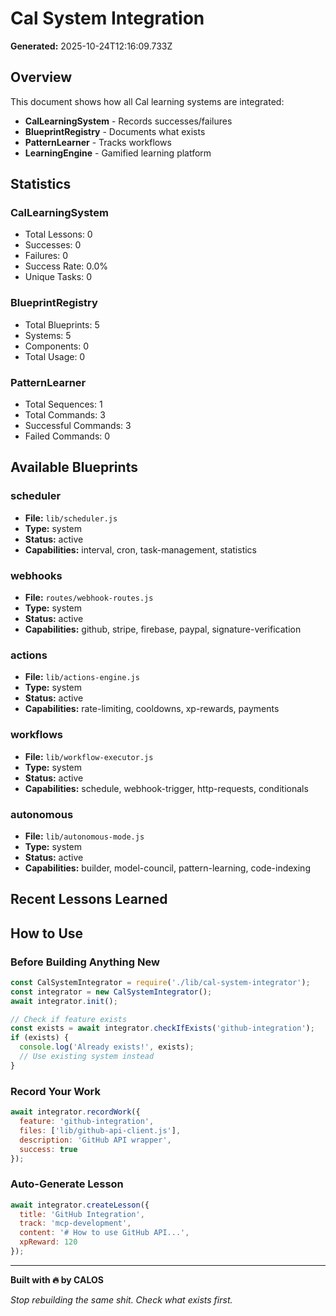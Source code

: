 # Cal System Integration

**Generated:** 2025-10-24T12:16:09.733Z

## Overview

This document shows how all Cal learning systems are integrated:
- **CalLearningSystem** - Records successes/failures
- **BlueprintRegistry** - Documents what exists
- **PatternLearner** - Tracks workflows
- **LearningEngine** - Gamified learning platform

## Statistics

### CalLearningSystem
- Total Lessons: 0
- Successes: 0
- Failures: 0
- Success Rate: 0.0%
- Unique Tasks: 0

### BlueprintRegistry
- Total Blueprints: 5
- Systems: 5
- Components: 0
- Total Usage: 0

### PatternLearner
- Total Sequences: 1
- Total Commands: 3
- Successful Commands: 3
- Failed Commands: 0

## Available Blueprints


### scheduler
- **File:** `lib/scheduler.js`
- **Type:** system
- **Status:** active
- **Capabilities:** interval, cron, task-management, statistics



### webhooks
- **File:** `routes/webhook-routes.js`
- **Type:** system
- **Status:** active
- **Capabilities:** github, stripe, firebase, paypal, signature-verification



### actions
- **File:** `lib/actions-engine.js`
- **Type:** system
- **Status:** active
- **Capabilities:** rate-limiting, cooldowns, xp-rewards, payments



### workflows
- **File:** `lib/workflow-executor.js`
- **Type:** system
- **Status:** active
- **Capabilities:** schedule, webhook-trigger, http-requests, conditionals



### autonomous
- **File:** `lib/autonomous-mode.js`
- **Type:** system
- **Status:** active
- **Capabilities:** builder, model-council, pattern-learning, code-indexing





## Recent Lessons Learned



## How to Use

### Before Building Anything New

```javascript
const CalSystemIntegrator = require('./lib/cal-system-integrator');
const integrator = new CalSystemIntegrator();
await integrator.init();

// Check if feature exists
const exists = await integrator.checkIfExists('github-integration');
if (exists) {
  console.log('Already exists!', exists);
  // Use existing system instead
}
```

### Record Your Work

```javascript
await integrator.recordWork({
  feature: 'github-integration',
  files: ['lib/github-api-client.js'],
  description: 'GitHub API wrapper',
  success: true
});
```

### Auto-Generate Lesson

```javascript
await integrator.createLesson({
  title: 'GitHub Integration',
  track: 'mcp-development',
  content: '# How to use GitHub API...',
  xpReward: 120
});
```

---

**Built with 🔥 by CALOS**

*Stop rebuilding the same shit. Check what exists first.*
